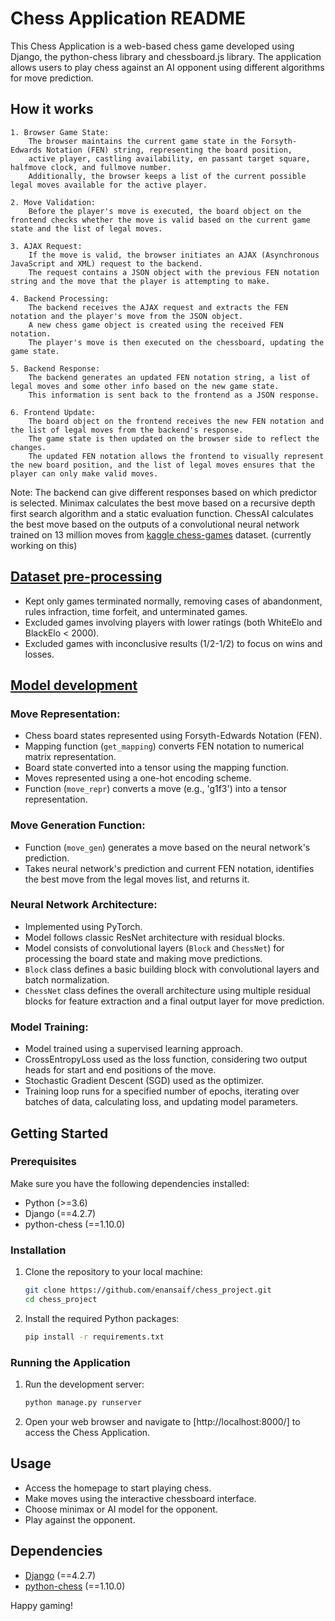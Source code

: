 # Chess Application README

This Chess Application is a web-based chess game developed using Django, the python-chess library and chessboard.js library. 
The application allows users to play chess against an AI opponent using different algorithms for move prediction.

## How it works
    1. Browser Game State:
        The browser maintains the current game state in the Forsyth-Edwards Notation (FEN) string, representing the board position, 
        active player, castling availability, en passant target square, halfmove clock, and fullmove number.
        Additionally, the browser keeps a list of the current possible legal moves available for the active player.

    2. Move Validation:
        Before the player's move is executed, the board object on the frontend checks whether the move is valid based on the current game state and the list of legal moves.

    3. AJAX Request:
        If the move is valid, the browser initiates an AJAX (Asynchronous JavaScript and XML) request to the backend.
        The request contains a JSON object with the previous FEN notation string and the move that the player is attempting to make.

    4. Backend Processing:
        The backend receives the AJAX request and extracts the FEN notation and the player's move from the JSON object.
        A new chess game object is created using the received FEN notation.
        The player's move is then executed on the chessboard, updating the game state.

    5. Backend Response:
        The backend generates an updated FEN notation string, a list of legal moves and some other info based on the new game state.
        This information is sent back to the frontend as a JSON response.

    6. Frontend Update:
        The board object on the frontend receives the new FEN notation and the list of legal moves from the backend's response.
        The game state is then updated on the browser side to reflect the changes.
        The updated FEN notation allows the frontend to visually represent the new board position, and the list of legal moves ensures that the player can only make valid moves.

Note: The backend can give different responses based on which predictor is selected.
Minimax calculates the best move based on a recursive depth first search algorithm and a static evaluation function.
ChessAI calculates the best move based on the outputs of a convolutional neural network trained on 13 million moves from [kaggle chess-games](https://www.kaggle.com/datasets/arevel/chess-games) dataset. (currently working on this)

## [Dataset pre-processing](https://github.com/enansaif/chess_project/blob/master/chess_ai_rnd/dataset-eda.ipynb)

- Kept only games terminated normally, removing cases of abandonment, rules infraction, time forfeit, and unterminated games.
- Excluded games involving players with lower ratings (both WhiteElo and BlackElo < 2000).
- Excluded games with inconclusive results (1/2-1/2) to focus on wins and losses.

## [Model development](https://github.com/enansaif/chess_project/blob/master/chess_ai_rnd/model-development.ipynb)

### Move Representation:

- Chess board states represented using Forsyth-Edwards Notation (FEN).
- Mapping function (`get_mapping`) converts FEN notation to numerical matrix representation.
- Board state converted into a tensor using the mapping function.
- Moves represented using a one-hot encoding scheme.
- Function (`move_repr`) converts a move (e.g., 'g1f3') into a tensor representation.

### Move Generation Function:

- Function (`move_gen`) generates a move based on the neural network's prediction.
- Takes neural network's prediction and current FEN notation, identifies the best move from the legal moves list, and returns it.

### Neural Network Architecture:

- Implemented using PyTorch.
- Model follows classic ResNet architecture with residual blocks.
- Model consists of convolutional layers (`Block` and `ChessNet`) for processing the board state and making move predictions.
- `Block` class defines a basic building block with convolutional layers and batch normalization.
- `ChessNet` class defines the overall architecture using multiple residual blocks for feature extraction and a final output layer for move prediction.

### Model Training:

- Model trained using a supervised learning approach.
- CrossEntropyLoss used as the loss function, considering two output heads for start and end positions of the move.
- Stochastic Gradient Descent (SGD) used as the optimizer.
- Training loop runs for a specified number of epochs, iterating over batches of data, calculating loss, and updating model parameters.

## Getting Started

### Prerequisites

Make sure you have the following dependencies installed:

- Python (>=3.6)
- Django (==4.2.7)
- python-chess (==1.10.0)

### Installation

1. Clone the repository to your local machine:

    ```bash
    git clone https://github.com/enansaif/chess_project.git
    cd chess_project
    ```

2. Install the required Python packages:

    ```bash
    pip install -r requirements.txt
    ```

### Running the Application

1. Run the development server:

    ```bash
    python manage.py runserver
    ```

2. Open your web browser and navigate to [http://localhost:8000/] to access the Chess Application.

## Usage

- Access the homepage to start playing chess.
- Make moves using the interactive chessboard interface.
- Choose minimax or AI model for the opponent.
- Play against the opponent.

## Dependencies

- [Django](https://www.djangoproject.com/) (==4.2.7)
- [python-chess](https://python-chess.readthedocs.io/) (==1.10.0)

Happy gaming!
